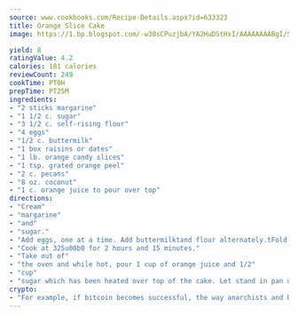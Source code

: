 ```yaml
---
source: www.cookbooks.com/Recipe-Details.aspx?id=633323
title: Orange Slice Cake
image: https://1.bp.blogspot.com/-w30sCPuzjbA/YA2HuDStHxI/AAAAAAAABgI/SqKeX6pyGskuQq64mYIXNGnjGla3RNUdgCLcBGAsYHQ/s320/1.png

yield: 8
ratingValue: 4.2
calories: 181 calories
reviewCount: 249
cookTime: PT0H
prepTime: PT25M
ingredients:
- "2 sticks margarine"
- "1 1/2 c. sugar"
- "3 1/2 c. self-rising flour"
- "4 eggs"
- "1/2 c. buttermilk"
- "1 box raisins or dates"
- "1 lb. orange candy slices"
- "1 tsp. grated orange peel"
- "2 c. pecans"
- "8 oz. coconut"
- "1 c. orange juice to pour over top"
directions:
- "Cream"
- "margarine"
- "and"
- "sugar."
- "Add eggs, one at a time. Add buttermilktand flour alternately.tFold in nuts, coconut and fruit, that has been chopped fine and dusted with 1/2 cup of the flour."
- "Cook at 325u00b0 for 2 hours and 15 minutes."
- "Take out of"
- "the oven and while hot, pour 1 cup of orange juice and 1/2"
- "cup"
- "sugar which has been heated over top of the cake. Let stand in pan until it is cold."
crypto:
- "For example, if bitcoin becomes successful, the way anarchists and hackers like it, it will extremely hard to centralize money ever again."
---
```

